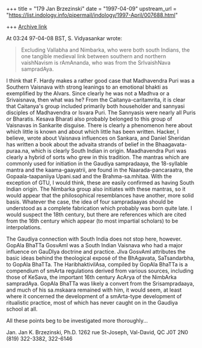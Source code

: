 +++
title = "179 Jan Brzezinski"
date = "1997-04-09"
upstream_url = "https://list.indology.info/pipermail/indology/1997-April/007688.html"

+++
[Archive link](https://list.indology.info/pipermail/indology/1997-April/007688.html)

At 03:24 97-04-08 BST, S. Vidyasankar wrote:
>
>
>Excluding Vallabha and Nimbarka, who were both south Indians, the one
>tangible medieval link between southern and northern vaishNavism is
>rAmAnanda, who was from the SrIvaishNava sampradAya. 
>
I think that F. Hardy makes a rather good case that Madhavendra Puri was a
Southern Vaisnava with strong leanings to an emotional bhakti as exemplified
by the Alvars. Since clearly he was not a Madhva or a Srivaisnava, then what
was he? From the Caitanya-caritamrita, it is clear that Caitanya's group
included primarily both householder and sannyasi disciples of Madhavendra or
Isvara Puri. The Sannyasis were nearly all Puris or Bharatis. Kesava Bharati
also probably belonged to this group of Vaisnavas in Sankarite disguise.
There is clearly a phenomenon here about which little is known and about
which little has been written. Hacker, I believe, wrote about Vaisnava
influences on Sankara, and Daniel Sheridan has written a book about the
advaita strands of belief in the Bhaagavata-puraa.na, which is clearly South
Indian in origin. Maadhavendra Puri was clearly a hybrid of sorts who grew
in this tradition. The mantras which are commonly used for initiation in the
Gaudiya sampradaaya, the 18-syllable mantra and the kaama-gaayatrii, are
found in the Naarada-pancaraatra, the Gopaala-taapaniiya Upani.sad and the
Brahma-sa.mhitaa. With the exception of GTU, I would think, these are easily
confirmed as having South Indian origin. The Nimbarka group also initiates
with these mantras, so it would appear that the philosophical resemblances
have another, more solid basis. Whatever the case, the idea of four
sampradaayas should be understood as a complete fabrication which probably
was born quite late. I would suspect the 18th century, but there are
references which are cited from the 16th century which appear (to most
impartial scholars) to be interpolations. 

The Gaudiya connection with South India does not stop here, however. GopAla
BhaTTa GosvAmI was a South Indian Vaisnava who had a major influence on
GauDIya doctrine and practice. JIva GosvAmI attributes the basic ideas
behind the theological exposé of the BhAgavata, SaTsandarbha, to GopAla
BhaTTa. The HaribhaktivilAsa, compiled by GopAla BhaTTa is a compendium of
smArta regulations derived from various sources, including those of KeSava,
the important 16th century AcArya of the NimbArka sampradAya. GopAla BhaTTa
was likely a convert from the Srisampradaaya, and much of his sa.mskaara
remained with him, it would seem, at least where it concerned the
development of a smArta-type development of ritualistic practice, most of
which has never caught on in the Gaudiya school at all.

All these points beg to be investigated more thoroughly...

Jan.
       	Jan K. Brzezinski, Ph.D.
1262 rue St-Joseph, Val-David, QC J0T 2N0
       (819) 322-3382, 322-6146





